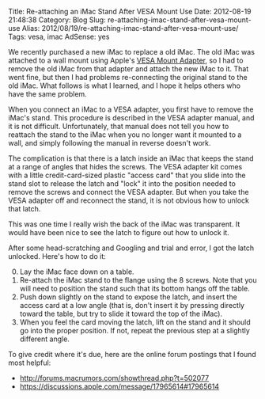 Title: Re-attaching an iMac Stand After VESA Mount Use
Date: 2012-08-19 21:48:38
Category: Blog
Slug: re-attaching-imac-stand-after-vesa-mount-use
Alias: 2012/08/19/re-attaching-imac-stand-after-vesa-mount-use/
Tags: vesa, imac
AdSense: yes


We recently purchased a new iMac to replace a old iMac. The old iMac was attached to a wall mount using Apple's [VESA Mount Adapter](http://store.apple.com/us/product/MD179ZM/A), so I had to remove the old iMac from that adapter and attach the new iMac to it.  That went fine, but then I had problems re-connecting the original stand to the old iMac.  What follows is what I learned, and I hope it helps others who have the same problem.

When you connect an iMac to a VESA adapter, you first have to remove the iMac's stand. This procedure is described in the VESA adapter manual, and it is not difficult. Unfortunately, that manual does not tell you how to reattach the stand to the iMac when you no longer want it mounted to a wall, and simply following the manual in reverse doesn't work.

The complication is that there is a latch inside an iMac that keeps the stand at a range of angles that hides the screws. The VESA adapter kit comes with a little credit-card-sized plastic "access card" that you slide into the stand slot to release the latch and "lock" it into the position needed to remove the screws and connect the VESA adapter.  But when you take the VESA adapter off and reconnect the stand, it is not obvious how to unlock that latch.

This was one time I really wish the back of the iMac was transparent. It would have been nice to see the latch to figure out how to unlock it.

After some head-scratching and Googling and trial and error, I got the latch unlocked. Here's how to do it:

0. Lay the iMac face down on a table.
0. Re-attach the iMac stand to the flange using the 8 screws. Note that you will need to position the stand such that its bottom hangs off the table.
0. Push down slightly on the stand to expose the latch, and insert the access card at a low angle (that is, don't insert it by pressing directly toward the table, but try to slide it toward the top of the iMac).
0. When you feel the card moving the latch, lift on the stand and it should go into the proper position.  If not, repeat the previous step at a slightly different angle.

To give credit where it's due, here are the online forum postings that I found most helpful:

- http://forums.macrumors.com/showthread.php?t=502077
- https://discussions.apple.com/message/17965614#17965614
